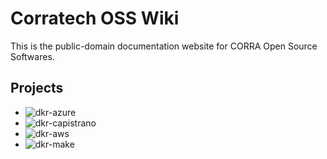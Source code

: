 # Corratech OSS Wiki

This is the public-domain documentation website for CORRA Open Source Softwares.

## Projects

- ![dkr-azure](https://github.com/corratech/dkr-azure)
- ![dkr-capistrano](https://github.com/corratech/dkr-capistrano)
- ![dkr-aws](https://github.com/corratech/dkr-aws)
- ![dkr-make](https://github.com/corratech/dkr-make)

